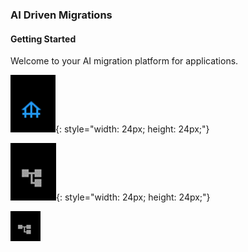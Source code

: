 

### AI Driven Migrations

#### Getting Started

Welcome to your AI migration platform for applications.

![Icon](./images/icons/home.png){: style="width: 24px; height: 24px;"}

![Icon](./images/icons/account.png){: style="width: 24px; height: 24px;"}

<img src="./images/icons/account.png" alt="Icon" width="48" height="48" />
